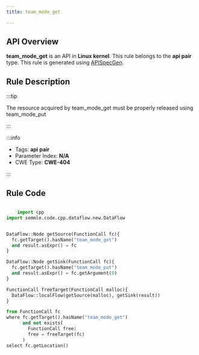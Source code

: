 ```yaml
---
title: team_mode_get

---
```



## API Overview
**team_mode_get** is an API in **Linux kernel**. This rule belongs to the **api pair** type. This rule is generated using [APISpecGen](../../tools/APISpecGen).
## Rule Description

:::tip

The resource acquired by team_mode_get must be properly released using team_mode_put

:::

:::info

- Tags: **api pair**
- Parameter Index: **N/A**
- CWE Type: **CWE-404**

:::

## Rule Code
```python

    import cpp
import semmle.code.cpp.dataflow.new.DataFlow


DataFlow::Node getSource(FunctionCall fc){
  fc.getTarget().hasName("team_mode_get")
  and result.asExpr() = fc
}

DataFlow::Node getSink(FunctionCall fc){
  fc.getTarget().hasName("team_mode_put")
  and result.asExpr() = fc.getArgument(0)
}

FunctionCall freeTarget(FunctionCall malloc){
  DataFlow::localFlow(getSource(malloc), getSink(result))
}

from FunctionCall fc
where fc.getTarget().hasName("team_mode_get")
      and not exists(
        FunctionCall free| 
        free = freeTarget(fc)
      )
select fc.getLocation()

    
```